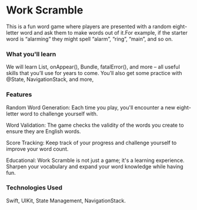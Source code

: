# Work Scramble
This is a fun word game where players are presented with a random eight-letter word and ask them to make words out of it.For example, if the starter word is “alarming” they might spell “alarm”, “ring”, “main”, and so on.

### What you'll learn
We will learn List, onAppear(), Bundle, fatalError(), and more – all useful skills that you’ll use for years to come. You’ll also get some practice with @State, NavigationStack, and more,

### Features
Random Word Generation: Each time you play, you'll encounter a new eight-letter word to challenge yourself with.

Word Validation: The game checks the validity of the words you create to ensure they are English words.

Score Tracking: Keep track of your progress and challenge yourself to improve your word count.

Educational: Work Scramble is not just a game; it's a learning experience. Sharpen your vocabulary and expand your word knowledge while having fun.

### Technologies Used
Swift,
UIKit,
State Management,
NavigationStack.
